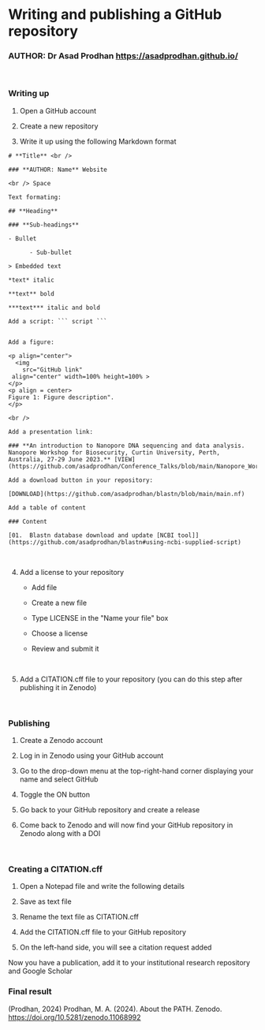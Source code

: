 # **Writing and publishing a GitHub repository** <br />


### **AUTHOR: Dr Asad Prodhan** https://asadprodhan.github.io/


<br />


### **Writing up**


1.	Open a GitHub account

   
2.	Create a new repository

   
3.	Write it up using the following Markdown format


```
# **Title** <br />

### **AUTHOR: Name** Website

<br /> Space

Text formating:

## **Heading**

### **Sub-headings**

- Bullet

      - Sub-bullet

> Embedded text

*text* italic

**text** bold

***text*** italic and bold

Add a script: ``` script ```


Add a figure:

<p align="center">
  <img 
    src="GitHub link"
 align="center" width=100% height=100% >   
</p>
<p align = center>
Figure 1: Figure description".
</p>

<br />

Add a presentation link:

### **An introduction to Nanopore DNA sequencing and data analysis. Nanopore Workshop for Biosecurity, Curtin University, Perth, Australia, 27-29 June 2023.** [VIEW](https://github.com/asadprodhan/Conference_Talks/blob/main/Nanopore_Workshop_AsadProdhan_DPIRD.pdf)

Add a download button in your repository:

[DOWNLOAD](https://github.com/asadprodhan/blastn/blob/main/main.nf)

Add a table of content

### Content

[01.  Blastn database download and update [NCBI tool]](https://github.com/asadprodhan/blastn#using-ncbi-supplied-script)

```


<br />

  
4.	Add a license to your repository
	

      - Add file

      - Create a new file


      -  Type LICENSE in the "Name your file" box


      -    Choose a license


      -    Review and submit it


<br />

   
5.	Add a CITATION.cff file to your repository (you can do this step after publishing it in Zenodo)



<br />


### **Publishing**


1.	Create a Zenodo account

   
2.	Log in in Zenodo using your GitHub account

   
3.	Go to the drop-down menu at the top-right-hand corner displaying your name and select GitHub


4.	Toggle the ON button


5.	Go back to your GitHub repository and create a release


6.	Come back to Zenodo and will now find your GitHub repository in Zenodo along with a DOI



<br />


### **Creating a CITATION.cff**



1.	Open a Notepad file and write the following details

   
3.	Save as text file

   
5.	Rename the text file as CITATION.cff

   
7.	Add the CITATION.cff file to your GitHub repository

   
9.	On the left-hand side, you will see a citation request added

    
Now you have a publication, add it to your institutional research repository and Google Scholar


### **Final result**


(Prodhan, 2024)
Prodhan, M. A. (2024). About the PATH. Zenodo. https://doi.org/10.5281/zenodo.11068992



